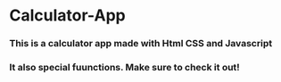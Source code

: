 # Calculator-App
### This is a calculator app made with Html CSS and Javascript
### It also special fuunctions. Make sure to check it out!